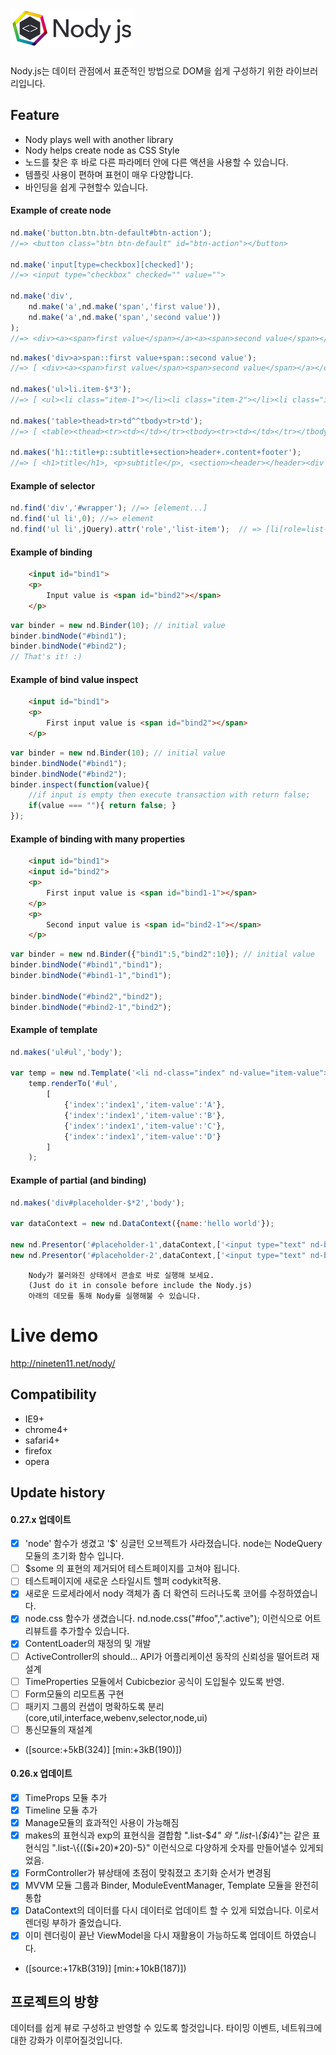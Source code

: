 ![Nody.js](/logo/nodyjs-small.png)
==================================
Nody.js는 데이터 관점에서 표준적인 방법으로 DOM을 쉽게 구성하기 위한 라이브러리입니다. 

## Feature #
  - Nody plays well with another library
  - Nody helps create node as CSS Style
  - 노드를 찾은 후 바로 다른 파라메터 안에 다른 액션을 사용할 수 있습니다.
  - 템플릿 사용이 편하며 표현이 매우 다양합니다.
  - 바인딩을 쉽게 구현할수 있습니다.

#### Example of create node
```javascript
nd.make('button.btn.btn-default#btn-action');
//=> <button class="btn btn-default" id="btn-action"></button>

nd.make('input[type=checkbox][checked]');
//=> <input type="checkbox" checked="" value="">

nd.make('div',
	nd.make('a',nd.make('span','first value')),
	nd.make('a',nd.make('span','second value'))
);
//=> <div><a><span>first value</span></a><a><span>second value</span></a></div>
```
```javascript
nd.makes('div>a>span::first value+span::second value');
//=> [ <div><a><span>first value</span><span>second value</span></a></div> ]

nd.makes('ul>li.item-$*3');
//=> [ <ul><li class="item-1"></li><li class="item-2"></li><li class="item-3"></li></ul> ]

nd.makes('table>thead>tr>td^^tbody>tr>td');
//=> [ <table><thead><tr><td></td></tr><tbody><tr><td></td></tr></tbody></thead></table> ]

nd.makes('h1::title+p::subtitle+section>header+.content+footer');
//=> [ <h1>title</h1>, <p>subtitle</p>, <section><header></header><div class="content"></div><footer></footer></section> ]
```


#### Example of selector
```javascript
nd.find('div','#wrapper'); //=> [element...]
nd.find('ul li',0); //=> element
nd.find('ul li',jQuery).attr('role','list-item');  // => [li[role=list-item]]
```

#### Example of binding
```html
	<input id="bind1">
	<p>
		Input value is <span id="bind2"></span>
	</p>
```
```javascript
var binder = new nd.Binder(10); // initial value
binder.bindNode("#bind1");
binder.bindNode("#bind2");
// That's it! :)
```

#### Example of bind value inspect
```html
	<input id="bind1">
	<p>
		First input value is <span id="bind2"></span>
	</p>
```
```javascript
var binder = new nd.Binder(10); // initial value
binder.bindNode("#bind1");
binder.bindNode("#bind2");
binder.inspect(function(value){
	//if input is empty then execute transaction with return false;
	if(value === ""){ return false; }
});
```

#### Example of binding with many properties
```html
	<input id="bind1">
	<input id="bind2">
	<p>
		First input value is <span id="bind1-1"></span>
	</p>
	<p>
		Second input value is <span id="bind2-1"></span>
	</p>
```
```javascript
var binder = new nd.Binder({"bind1":5,"bind2":10}); // initial value
binder.bindNode("#bind1","bind1");
binder.bindNode("#bind1-1","bind1");

binder.bindNode("#bind2","bind2");
binder.bindNode("#bind2-1","bind2");
```




#### Example of template
```javascript
nd.makes('ul#ul','body');

var temp = new nd.Template('<li nd-class="index" nd-value="item-value"></li>');
	temp.renderTo('#ul',
		[
			{'index':'index1','item-value':'A'},
			{'index':'index1','item-value':'B'},
			{'index':'index1','item-value':'C'},
			{'index':'index1','item-value':'D'}
		]
	);
```
  
#### Example of partial (and binding)
```javascript
nd.makes('div#placeholder-$*2','body');

var dataContext = new nd.DataContext({name:'hello world'});

new nd.Presentor('#placeholder-1',dataContext,['<input type="text" nd-bind="name">'],true);
new nd.Presentor('#placeholder-2',dataContext,['<input type="text" nd-bind="name">'],true);
```

```
	Nody가 불러와진 상태에서 콘솔로 바로 실행해 보세요.
	(Just do it in console before include the Nody.js)
	아래의 데모를 통해 Nody를 실행해불 수 있습니다.
```

# Live demo #
<a href="http://nineten11.net/nody/">http://nineten11.net/nody/</a>

## Compatibility #
  - IE9+
  - chrome4+
  - safari4+
  - firefox
  - opera
  
  
## Update history #

#### 0.27.x 업데이트
  - [x] 'node' 함수가 생겼고 '$' 싱글턴 오브젝트가 사라졌습니다. node는 NodeQuery모듈의 초기화 함수 입니다.
  - [ ] $some 의 표현의 제거되어 테스트페이지를 고쳐야 됩니다.
  - [ ] 테스트페이지에 새로운 스타일시트 헬퍼 codykit적용.
  - [x] 새로운 드로세라에서 nody 객체가 좀 더 확연히 드러나도록 코어를 수정하였습니다.
  - [x] node.css 함수가 생겼습니다. nd.node.css("#foo",".active"); 이런식으로 어트리뷰트를 추가할수 있습니다.
  - [x] ContentLoader의 재정의 및 개발
  - [ ] ActiveController의 should... API가 어플리케이션 동작의 신뢰성을 떨어트려 재설계
  - [ ] TimeProperties 모듈에서 Cubicbezior 공식이 도입될수 있도록 반영.
  - [ ] Form모듈의 리모트폼 구현
  - [ ] 패키지 그룹의 컨샙이 명확하도록 분리 (core,util,interface,webenv,selector,node,ui)
  - [ ] 통신모듈의 재설계
  - (\[source:+5kB(324)\] \[min:+3kB(190)\])

#### 0.26.x 업데이트
  - [x] TimeProps 모듈 추가
  - [x] Timeline 모듈 추가
  - [x] Manage모듈의 효과적인 사용이 가능해짐
  - [x] makes의 표현식과 exp의 표현식을 결합함 ".list-$*4" 와 ".list-\\{$i*4}"는 같은 표현식임 ".list-\\{(($i+20)*20)-5}" 이런식으로 다양하게 숫자를 만들어낼수 있게되었음.
  - [x] FormController가 뷰상태에 초점이 맞춰졌고 초기화 순서가 변경됨
  - [x] MVVM 모듈 그룹과 Binder, ModuleEventManager, Template 모듈을 완전히 통합
  - [x] DataContext의 데이터를 다시 데이터로 업데이트 할 수 있게 되었습니다. 이로서 렌더링 부하가 줄었습니다.
  - [x] 이미 렌더링이 끝난 ViewModel을 다시 재활용이 가능하도록 업데이트 하였습니다.
  - (\[source:+17kB(319)\] \[min:+10kB(187)\])
  
## 프로젝트의 방향 #
데이터를 쉽게 뷰로 구성하고 반영할 수 있도록 할것입니다.
타이밍 이벤트, 네트워크에 대한 강화가 이루어질것입니다.
